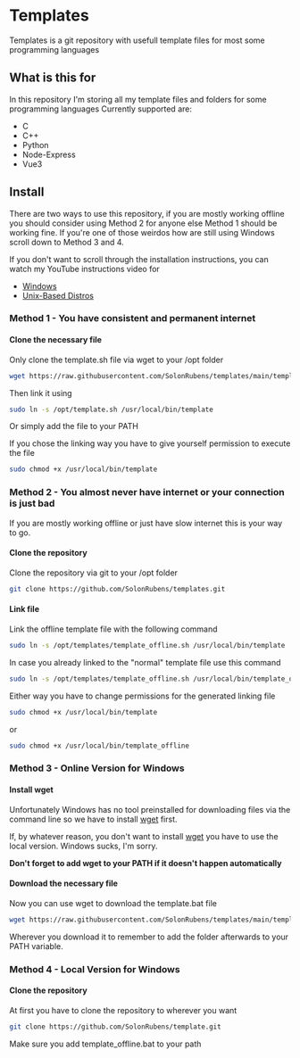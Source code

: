 # Templates

Templates is a git repository with usefull template files for most some programming languages

## What is this for

In this repository I'm storing all my template files and folders for some programming languages
Currently supported are:
- C
- C++
- Python
- Node-Express
- Vue3

## Install

There are two ways to use this repository, if you are mostly working offline you should consider using Method 2 for anyone else Method 1 should be working fine.
If you're one of those weirdos how are still using Windows scroll down to Method 3 and 4.

If you don't want to scroll through the installation instructions, you can watch my YouTube instructions video for
- [Windows](https://youtube.com/)
- [Unix-Based Distros](https://youtube.com/)
### Method 1 - You have consistent and permanent internet

#### Clone the necessary file

Only clone the template.sh file via wget to your /opt folder
```bash
wget https://raw.githubusercontent.com/SolonRubens/templates/main/template.sh
```

Then link it using
```bash
sudo ln -s /opt/template.sh /usr/local/bin/template
```
Or simply add the file to your PATH

If you chose the linking way you have to give yourself permission to execute the file
```bash
sudo chmod +x /usr/local/bin/template
```

### Method 2 - You almost never have internet or your connection is just bad

If you are mostly working offline or just have slow internet this is your way to go.

#### Clone the repository

Clone the repository via git to your /opt folder
```bash
git clone https://github.com/SolonRubens/templates.git
```

#### Link file

Link the offline template file with the following command
```bash
sudo ln -s /opt/templates/template_offline.sh /usr/local/bin/template
```

In case you already linked to the "normal" template file use this command
```bash
sudo ln -s /opt/templates/template_offline.sh /usr/local/bin/template_offline
```

Either way you have to change permissions for the generated linking file
```bash
sudo chmod +x /usr/local/bin/template
```
or
```bash
sudo chmod +x /usr/local/bin/template_offline
```

### Method 3 - Online Version for Windows

#### Install wget

Unfortunately Windows has no tool preinstalled for downloading files via the command line so we have to install [wget](https://gnuwin32.sourceforge.net/packages/wget.htm) first.

If, by whatever reason, you don't want to install [wget](https://gnuwin32.sourceforge.net/packages/wget.htm) you have to use the local version. Windows sucks, I'm sorry.

**Don't forget to add wget to your PATH if it doesn't happen automatically**

#### Download the necessary file

Now you can use wget to download the template.bat file
```bash
wget https://raw.githubusercontent.com/SolonRubens/templates/main/template.bat 
```

Wherever you download it to remember to add the folder afterwards to your PATH variable.

### Method 4 - Local Version for Windows

#### Clone the repository

At first you have to clone the repository to wherever you want
```bash
git clone https://github.com/SolonRubens/template.git
```
Make sure you add template_offline.bat to your path